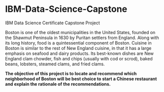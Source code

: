 # IBM-Data-Science-Capstone
IBM Data Science Certificate Capstone Project

Boston is one of the oldest municipalities in the United States, founded on the Shawmut Peninsula in 1630 by Puritan settlers from England. Along with its long history, food is a quintessential component of Boston. Cuisine in Boston is similar to the rest of New England cuisine, in that it has a large emphasis on seafood and dairy products. Its best-known dishes are New England clam chowder, fish and chips (usually with cod or scrod), baked beans, lobsters, steamed clams, and fried clams.  


**The objective of this project is to locate and recommend which neighborhood of Boston will be best choice to start a Chinese restaurant and explain the rationale of the recommendations.**
